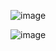 ![image](https://github.com/VitaliiPytymko-Kh/-02-03-.-./assets/137927518/8cf06d66-9515-43c8-b274-7dc4e29c334e)

![image](https://github.com/VitaliiPytymko-Kh/-02-03-.-./assets/137927518/3989a15b-788e-418b-aa03-2fbad49fc9e7)

